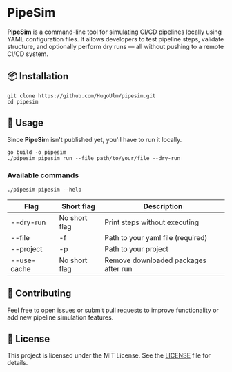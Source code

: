 
# PipeSim

**PipeSim** is a command-line tool for simulating CI/CD pipelines locally using YAML configuration files. 
It allows developers to test pipeline steps, validate structure, and optionally perform dry runs — all without pushing to a remote CI/CD system.

## 📦 Installation
```
git clone https://github.com/HugoUlm/pipesim.git
cd pipesim
```

## 🚀 Usage
Since **PipeSim** isn't published yet, you'll have to run it locally.
```
go build -o pipesim
./pipesim pipesim run --file path/to/your/file --dry-run
```

### Available commands
```
./pipesim pipesim --help
```
| Flag | Short flag | Description |
| ------- | ----- | ----------- |
| --dry-run | No short flag | Print steps without executing |
| --file | -f | Path to your yaml file (required) |
| --project | -p | Path to your project |
| --use-cache | No short flag | Remove downloaded packages after run |

## 🤝 Contributing
Feel free to open issues or submit pull requests to improve functionality or add new pipeline simulation features.

## 📄 License
This project is licensed under the MIT License. See the [LICENSE](https://github.com/HugoUlm/pipesim/blob/main/LICENSE) file for details.
